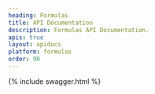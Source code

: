 ```yaml
---
heading: Formulas
title: API Documentation
description: Formulas API Documentation.
apis: true
layout: apidocs
platform: formulas
order: 90
---
```


{% include swagger.html %}
